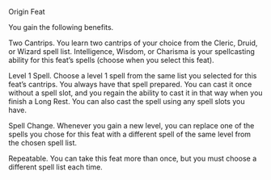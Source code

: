 Origin Feat

You gain the following benefits.

Two Cantrips. You learn two cantrips of your choice from the Cleric, Druid, or Wizard spell list. Intelligence, Wisdom, or Charisma is your spellcasting ability for this feat’s spells (choose when you select this feat).

Level 1 Spell. Choose a level 1 spell from the same list you selected for this feat’s cantrips. You always have that spell prepared. You can cast it once without a spell slot, and you regain the ability to cast it in that way when you finish a Long Rest. You can also cast the spell using any spell slots you have.

Spell Change. Whenever you gain a new level, you can replace one of the spells you chose for this feat with a different spell of the same level from the chosen spell list.

Repeatable. You can take this feat more than once, but you must choose a different spell list each time.